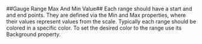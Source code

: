 ##Gauge Range Max And Min Value##
Each range should have a start and and end points. They are defined via the Min and Max properties, where their values represent values from the scale.
Typically each range should be colored in a specific color. To set the desired color to the range use its Background property.